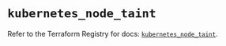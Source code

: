# `kubernetes_node_taint`

Refer to the Terraform Registry for docs: [`kubernetes_node_taint`](https://registry.terraform.io/providers/hashicorp/kubernetes/2.25.2/docs/resources/node_taint).
